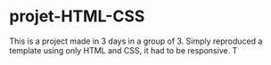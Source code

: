# projet-HTML-CSS

This is a project made in 3 days in a group of 3. Simply reproduced a template using only HTML and CSS, it had to be responsive.
T
